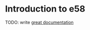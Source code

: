 # Introduction to e58

TODO: write [great documentation](http://jacobian.org/writing/what-to-write/)
